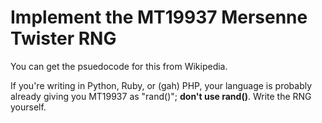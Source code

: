 # Implement the MT19937 Mersenne Twister RNG

You can get the psuedocode for this from Wikipedia.

If you're writing in Python, Ruby, or (gah) PHP, your language is probably already giving you MT19937 as "rand()"; 
**don't use rand()**. Write the RNG yourself.
